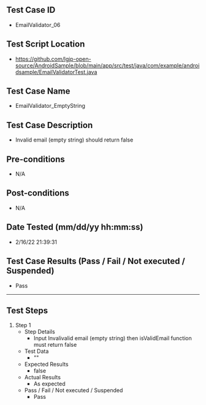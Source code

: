 ## Test Case ID
* EmailValidator_06
## Test Script Location
* https://github.com/lgjp-open-source/AndroidSample/blob/main/app/src/test/java/com/example/androidsample/EmailValidatorTest.java
## Test Case Name
* EmailValidator_EmptyString
## Test Case Description
* Invalid email (empty string) should return false
## Pre-conditions
* N/A
## Post-conditions
* N/A
## Date Tested (mm/dd/yy hh:mm:ss)
* 2/16/22 21:39:31
## Test Case Results (Pass / Fail / Not executed / Suspended)
* Pass
---
## Test Steps
1. Step 1
	* Step Details
		* Input Invalivalid email (empty string) then isValidEmail function must return false
	* Test Data
		* ""
	* Expected Results
		* false
	* Actual Results
		* As expected
	* Pass / Fail / Not executed / Suspended
		* Pass
